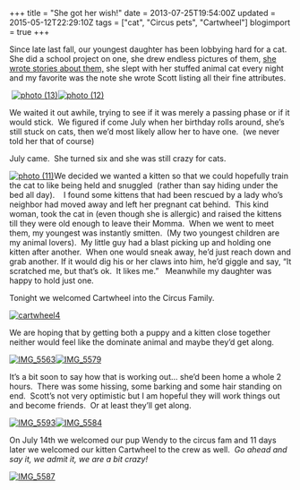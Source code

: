 +++
title = "She got her wish!"
date = 2013-07-25T19:54:00Z
updated = 2015-05-12T22:29:10Z
tags = ["cat", "Circus pets", "Cartwheel"]
blogimport = true 
+++

Since late last fall, our youngest daughter has been lobbying hard for a cat.&#160; She did a school project on one, she drew endless pictures of them, [she wrote stories about them,](http://lifeatthecircus.com/2013/04/23/animal-stories/) she slept with her stuffed animal cat every night and my favorite was the note she wrote Scott listing all their fine attributes.

&#160;[![photo (13)](https://latc.s3.amazonaws.com/wp-content/uploads/2013/07/photo-13.jpg "photo (13)")](https://latc.s3.amazonaws.com/wp-content/uploads/2013/07/photo-13.jpg)[![photo (12)](https://latc.s3.amazonaws.com/wp-content/uploads/2013/07/photo-12.jpg "photo (12)")](https://latc.s3.amazonaws.com/wp-content/uploads/2013/07/photo-12.jpg)

We waited it out awhile, trying to see if it was merely a passing phase or if it would stick.&#160; We figured if come July when her birthday rolls around, she’s still stuck on cats, then we’d most likely allow her to have one.&#160; (we never told her that of course)

July came.&#160; She turned six and she was still crazy for cats. 

[![photo (11)](https://latc.s3.amazonaws.com/wp-content/uploads/2013/07/photo-11.jpg "photo (11)")](https://latc.s3.amazonaws.com/wp-content/uploads/2013/07/photo-11.jpg)We decided we wanted a kitten so that we could hopefully train the cat to like being held and snuggled&#160; (rather than say hiding under the bed all day).&#160;&#160;&#160; I found some kittens that had been rescued by a lady who’s neighbor had moved away and left her pregnant cat behind.&#160; This kind woman, took the cat in (even though she is allergic) and raised the kittens till they were old enough to leave their Momma.&#160; When we went to meet them, my youngest was instantly smitten.&#160; (My two youngest children are my animal lovers).&#160; My little guy had a blast picking up and holding one kitten after another.&#160; When one would sneak away, he’d just reach down and grab another. If it would dig his or her claws into him, he’d giggle and say, “It scratched me, but that’s ok.&#160; It likes me.”&#160;&#160; Meanwhile my daughter was happy to hold just one.&#160; 

Tonight we welcomed Cartwheel into the Circus Family. 

[![cartwheel4](https://latc.s3.amazonaws.com/wp-content/uploads/2013/07/cartwheel4.jpg "cartwheel4")](https://latc.s3.amazonaws.com/wp-content/uploads/2013/07/cartwheel4.jpg)

We are hoping that by getting both a puppy and a kitten close together neither would feel like the dominate animal and maybe they’d get along.&#160; 

[![IMG_5563](https://latc.s3.amazonaws.com/wp-content/uploads/2013/07/IMG_5563.jpg "IMG_5563")](https://latc.s3.amazonaws.com/wp-content/uploads/2013/07/IMG_5563.jpg)[![IMG_5579](https://latc.s3.amazonaws.com/wp-content/uploads/2013/07/IMG_5579.jpg "IMG_5579")](https://latc.s3.amazonaws.com/wp-content/uploads/2013/07/IMG_5579.jpg)

It’s a bit soon to say how that is working out… she’d been home a whole 2 hours.&#160; There was some hissing, some barking and some hair standing on end.&#160; Scott’s not very optimistic but I am hopeful they will work things out and become friends.&#160; Or at least they’ll get along.&#160; 

[![IMG_5593](https://latc.s3.amazonaws.com/wp-content/uploads/2013/07/IMG_5593.jpg "IMG_5593")](https://latc.s3.amazonaws.com/wp-content/uploads/2013/07/IMG_5593.jpg)[![IMG_5584](https://latc.s3.amazonaws.com/wp-content/uploads/2013/07/IMG_5584.jpg "IMG_5584")](https://latc.s3.amazonaws.com/wp-content/uploads/2013/07/IMG_5584.jpg)

On July 14th we welcomed our pup Wendy to the circus fam and 11 days later we welcomed our kitten Cartwheel to the crew as well.&#160; _Go ahead and say it, we admit it, we are a bit crazy!_

[![IMG_5587](https://latc.s3.amazonaws.com/wp-content/uploads/2013/07/IMG_5587.jpg "IMG_5587")](https://latc.s3.amazonaws.com/wp-content/uploads/2013/07/IMG_5587.jpg)
